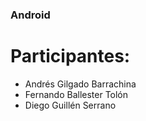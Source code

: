### Android
# Participantes:
  - Andrés Gilgado Barrachina
  - Fernando Ballester Tolón
  - Diego Guillén Serrano
